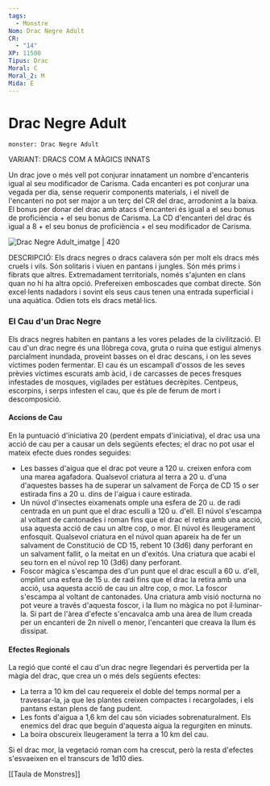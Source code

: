 ```yaml
---
tags:
  - Monstre
Nom: Drac Negre Adult
CR:
  - "14"
XP: 11500
Tipus: Drac
Moral: C
Moral_2: M
Mida: E
---
```

# Drac Negre Adult

```statblock
monster: Drac Negre Adult
```

VARIANT: DRACS COM A MÀGICS INNATS

Un drac jove o més vell pot conjurar innatament un nombre d'encanteris igual al seu modificador de Carisma. Cada encanteri es pot conjurar una vegada per dia, sense requerir components materials, i el nivell de l'encanteri no pot ser major a un terç del CR del drac, arrodonint a la baixa. El bonus per donar del drac amb atacs d'encanteri és igual a el seu bonus de proficiència + el seu bonus de Carisma. La CD d'encanteri del drac és igual a 8 + el seu bonus de proficiència + el seu modificador de Carisma.

![Drac Negre Adult_imatge | 420](https://www.dndbeyond.com/avatars/thumbnails/30782/337/1000/1000/638061959000854245.png)

DESCRIPCIÓ: 
Els dracs negres o dracs calavera són per molt els dracs més cruels i vils. Són solitaris i viuen en pantans i jungles. Són més prims i fibrats que altres. Extremadament territorials, només s'ajunten en clans quan no hi ha altra opció. Prefereixen emboscades que combat directe. Són excel·lents nadadors i sovint els seus caus tenen una entrada superficial i una aquàtica. Odien tots els dracs metàl·lics.
### El Cau d'un Drac Negre

Els dracs negres habiten en pantans a les vores pelades de la civilització. El cau d'un drac negre és una llòbrega cova, gruta o ruina que estigui almenys parcialment inundada, proveint basses on el drac descans, i on les seves víctimes poden fermentar. El cau és un escampall d'ossos de les seves prèvies víctimes escurats amb àcid, i de carcasses de peces fresques infestades de mosques, vigilades per estàtues decrèpites. Centpeus, escorpins, i serps infesten el cau, que és ple de ferum de mort i descomposició.
#### Accions de Cau

En la puntuació d'iniciativa 20 (perdent empats d'iniciativa), el drac usa una acció de cau per a causar un dels següents efectes; el drac no pot usar el mateix efecte dues rondes seguides:

- Les basses d'aigua que el drac pot veure a 120 u. creixen enfora com una marea agafadora. Qualsevol criatura al terra a 20 u. d'una d'aquestes basses ha de superar un salvament de Força de CD 15 o ser estirada fins a 20 u. dins de l'aigua i caure estirada.
- Un núvol d'insectes eixamenats omple una esfera de 20 u. de radi centrada en un punt que el drac esculli a 120 u. d'ell. El núvol s'escampa al voltant de cantonades i roman fins que el drac el retira amb una acció, usa aquesta acció de cau un altre cop, o mor. El núvol és lleugerament enfosquit. Qualsevol criatura en el núvol quan apareix ha de fer un salvament de Constitució de CD 15, rebent 10 (3d6) dany perforant en un salvament fallit, o la meitat en un d'exitós. Una criatura que acabi el seu torn en el núvol rep 10 (3d6) dany perforant.
- Foscor màgica s'escampa des d'un punt que el drac escull a 60 u. d'ell, omplint una esfera de 15 u. de radi fins que el drac la retira amb una acció, usa aquesta acció de cau un altre cop, o mor. La foscor s'escampa al voltant de cantonades. Una criatura amb visió nocturna no pot veure a través d'aquesta foscor, i la llum no màgica no pot il·luminar-la. Si part de l'àrea d'efecte s'encavalca amb una àrea de llum creada per un encanteri de 2n nivell o menor, l'encanteri que creava la llum és dissipat.
#### Efectes Regionals

La regió que conté el cau d'un drac negre llegendari és pervertida per la màgia del drac, que crea un o més dels següents efectes:

- La terra a 10 km del cau requereix el doble del temps normal per a travessar-la, ja que les plantes creixen compactes i recargolades, i els pantans estan plens de fang pudent. 
- Les fonts d'aigua a 1,6 km del cau són viciades sobrenaturalment. Els enemics del drac que beguin d'aquesta aigua la regurgiten en minuts.
- La boira obscureix lleugerament la terra a 10 km del cau.

Si el drac mor, la vegetació roman com ha crescut, però la resta d'efectes s'esvaeixen en el transcurs de 1d10 dies.

[[Taula de Monstres]]


